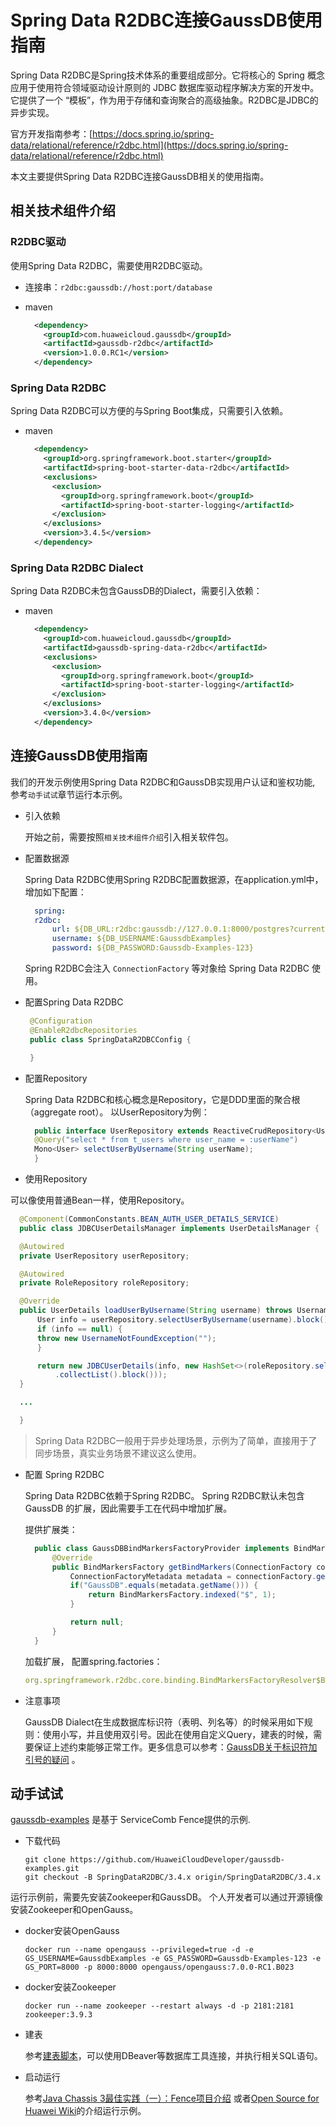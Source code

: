 # Spring Data R2DBC连接GaussDB使用指南

Spring Data R2DBC是Spring技术体系的重要组成部分。它将核心的 Spring 概念应用于使用符合领域驱动设计原则的 JDBC 数据库驱动程序解决方案的开发中。它提供了一个 “模板”，作为用于存储和查询聚合的高级抽象。R2DBC是JDBC的异步实现。

官方开发指南参考：[https://docs.spring.io/spring-data/relational/reference/r2dbc.html](https://docs.spring.io/spring-data/relational/reference/r2dbc.html)

本文主要提供Spring Data R2DBC连接GaussDB相关的使用指南。

## 相关技术组件介绍

### R2DBC驱动

使用Spring Data R2DBC，需要使用R2DBC驱动。 

  * 连接串：`r2dbc:gaussdb://host:port/database`

  * maven

    ```xml
      <dependency>
        <groupId>com.huaweicloud.gaussdb</groupId>
        <artifactId>gaussdb-r2dbc</artifactId>
        <version>1.0.0.RC1</version>
      </dependency>
    ```

### Spring Data R2DBC

Spring Data R2DBC可以方便的与Spring Boot集成，只需要引入依赖。

  * maven

    ```xml
      <dependency>
        <groupId>org.springframework.boot.starter</groupId>
        <artifactId>spring-boot-starter-data-r2dbc</artifactId>
        <exclusions>
          <exclusion>
            <groupId>org.springframework.boot</groupId>
            <artifactId>spring-boot-starter-logging</artifactId>
          </exclusion>
        </exclusions>
        <version>3.4.5</version>
      </dependency>
    ```

### Spring Data R2DBC Dialect

Spring Data R2DBC未包含GaussDB的Dialect，需要引入依赖：

  * maven

    ```xml
      <dependency>
        <groupId>com.huaweicloud.gaussdb</groupId>
        <artifactId>gaussdb-spring-data-r2dbc</artifactId>
        <exclusions>
          <exclusion>
            <groupId>org.springframework.boot</groupId>
            <artifactId>spring-boot-starter-logging</artifactId>
          </exclusion>
        </exclusions>
        <version>3.4.0</version>
      </dependency>
    ```


## 连接GaussDB使用指南

我们的开发示例使用Spring Data R2DBC和GaussDB实现用户认证和鉴权功能, 参考`动手试试`章节运行本示例。

* 引入依赖

  开始之前，需要按照`相关技术组件介绍`引入相关软件包。

* 配置数据源

  Spring Data R2DBC使用Spring R2DBC配置数据源，在application.yml中，增加如下配置：

  ```yml
    spring:
    r2dbc:
        url: ${DB_URL:r2dbc:gaussdb://127.0.0.1:8000/postgres?currentSchema=authentication_server_db}
        username: ${DB_USERNAME:GaussdbExamples}
        password: ${DB_PASSWORD:Gaussdb-Examples-123}
  ```

  Spring R2DBC会注入 `ConnectionFactory` 等对象给 Spring Data R2DBC 使用。

* 配置Spring Data R2DBC

   ```java
    @Configuration
    @EnableR2dbcRepositories
    public class SpringDataR2DBCConfig {

    }
   ```


* 配置Repository

  Spring Data R2DBC和核心概念是Repository，它是DDD里面的聚合根（aggregate root）。 以UserRepository为例：

  ```java
    public interface UserRepository extends ReactiveCrudRepository<User, String> {
    @Query("select * from t_users where user_name = :userName")
    Mono<User> selectUserByUsername(String userName);
    }
  ```

* 使用Repository

可以像使用普通Bean一样，使用Repository。

  ```java
    @Component(CommonConstants.BEAN_AUTH_USER_DETAILS_SERVICE)
    public class JDBCUserDetailsManager implements UserDetailsManager {

    @Autowired
    private UserRepository userRepository;

    @Autowired
    private RoleRepository roleRepository;

    @Override
    public UserDetails loadUserByUsername(String username) throws UsernameNotFoundException {
        User info = userRepository.selectUserByUsername(username).block();
        if (info == null) {
        throw new UsernameNotFoundException("");
        }

        return new JDBCUserDetails(info, new HashSet<>(roleRepository.selectRolesByUsername(username)
            .collectList().block()));
    }

    ...

    }
  ```

> Spring Data R2DBC一般用于异步处理场景，示例为了简单，直接用于了同步场景，真实业务场景不建议这么使用。

* 配置 Spring R2DBC

  Spring Data R2DBC依赖于Spring R2DBC。 Spring R2DBC默认未包含 GaussDB 的扩展，因此需要手工在代码中增加扩展。 

  提供扩展类：

  ```java
    public class GaussDBBindMarkersFactoryProvider implements BindMarkersFactoryResolver.BindMarkerFactoryProvider {
        @Override
        public BindMarkersFactory getBindMarkers(ConnectionFactory connectionFactory) {
            ConnectionFactoryMetadata metadata = connectionFactory.getMetadata();
            if("GaussDB".equals(metadata.getName())) {
                return BindMarkersFactory.indexed("$", 1);
            }

            return null;
        }
    }
  ```

  加载扩展， 配置spring.factories：

  ```yaml
  org.springframework.r2dbc.core.binding.BindMarkersFactoryResolver$BindMarkerFactoryProvider=org.apache.servicecomb.fence.authentication.GaussDBBindMarkersFactoryProvider
  ```

* 注意事项

  GaussDB Dialect在生成数据库标识符（表明、列名等）的时候采用如下规则：使用小写，并且使用双引号。因此在使用自定义Query，建表的时候，需要保证上述约束能够正常工作。更多信息可以参考：[GaussDB关于标识符加引号的疑问](https://bbs.huaweicloud.com/forum/thread-0254182512348607062-1-1.html) 。

## 动手试试

[gaussdb-examples](https://github.com/HuaweiCloudDeveloper/gaussdb-examples) 是基于 ServiceComb Fence提供的示例. 

* 下载代码

  ```shell
  git clone https://github.com/HuaweiCloudDeveloper/gaussdb-examples.git
  git checkout -B SpringDataR2DBC/3.4.x origin/SpringDataR2DBC/3.4.x
  ```

运行示例前，需要先安装Zookeeper和GaussDB。 个人开发者可以通过开源镜像安装Zookeeper和OpenGauss。

* docker安装OpenGauss

  ```shell
  docker run --name opengauss --privileged=true -d -e GS_USERNAME=GaussdbExamples -e GS_PASSWORD=Gaussdb-Examples-123 -e GS_PORT=8000 -p 8000:8000 opengauss/opengauss:7.0.0-RC1.B023
  ```

  
* docker安装Zookeeper

  ```shell
  docker run --name zookeeper --restart always -d -p 2181:2181 zookeeper:3.9.3
  ```

* 建表

  参考[建表脚本](https://github.com/HuaweiCloudDeveloper/gaussdb-examples/tree/SpringDataR2DBC/3.5.x/authentication-server/src/main/resources/sql/user.sql)，可以使用DBeaver等数据库工具连接，并执行相关SQL语句。

* 启动运行

  参考[Java Chassis 3最佳实践（一）：Fence项目介绍](https://bbs.huaweicloud.com/blogs/433423) 或者[Open Source for Huawei Wiki](https://gitcode.com/HuaweiCloudDeveloper/OpenSourceForHuaweiWiki)的介绍运行示例。
